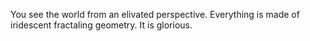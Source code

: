 You see the world from an elivated perspective. Everything is made of iridescent fractaling geometry. It is glorious.
